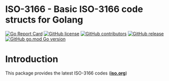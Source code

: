 # ISO-3166 - Basic ISO-3166 code structs for Golang
[![Go Report Card](https://goreportcard.com/badge/github.com/fabiotavarespr/iso3166)](https://goreportcard.com/report/github.com/fabiotavarespr/iso3166)
[![GitHub license](https://img.shields.io/github/license/Naereen/StrapDown.js.svg)](https://github.com/fabiotavarespr/iso3166/LICENCE)
[![GitHub contributors](https://img.shields.io/github/contributors/fabiotavarespr/iso3166)](https://github.com/fabiotavarespr/iso3166/graphs/contributors)
[![GitHub release](https://img.shields.io/github/tag/fabiotavarespr/iso3166.svg)](https://github.com/fabiotavarespr/iso3166/releases)
[![GitHub go.mod Go version](https://img.shields.io/github/go-mod/go-version/fabiotavarespr/iso3166)](https://img.shields.io/github/go-mod/go-version/fabiotavarespr/iso3166)

# Introduction

This package provides the latest ISO-3166 codes (<a href="https://www.iso.org/iso-3166-country-codes.html"><b>iso.org</b></a>)
